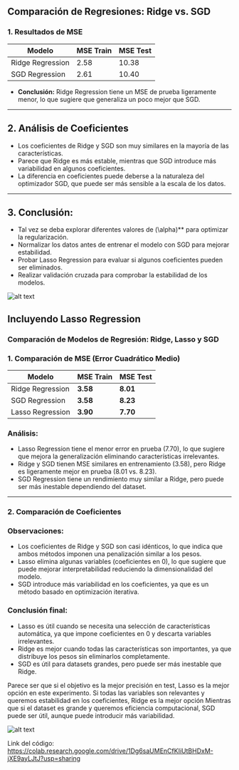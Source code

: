## Comparación de Regresiones: Ridge vs. SGD

### 1. Resultados de MSE
| Modelo              | MSE Train | MSE Test |
|---------------------|----------|----------|
| Ridge Regression   | 2.58     | 10.38    |
| SGD Regression     | 2.61     | 10.40    |

- **Conclusión:** Ridge Regression tiene un MSE de prueba ligeramente menor, lo que sugiere que generaliza un poco mejor que SGD.

---
## 2. Análisis de Coeficientes
- Los coeficientes de Ridge y SGD son muy similares en la mayoría de las características.
- Parece que Ridge es más estable, mientras que SGD introduce más variabilidad en algunos coeficientes.
- La diferencia en coeficientes puede deberse a la naturaleza del optimizador SGD, que puede ser más sensible a la escala de los datos.

---

## 3. Conclusión:
- Tal vez se deba explorar diferentes valores de \(\alpha\)** para optimizar la regularización.
- Normalizar los datos antes de entrenar el modelo con SGD para mejorar estabilidad.
- Probar Lasso Regression para evaluar si algunos coeficientes pueden ser eliminados.
- Realizar validación cruzada para comprobar la estabilidad de los modelos.

![alt text](<Captura de pantalla (867).png>)

## Incluyendo Lasso Regression

### Comparación de Modelos de Regresión: Ridge, Lasso y SGD

### 1. Comparación de MSE (Error Cuadrático Medio)

| Modelo             | MSE Train | MSE Test |
|-------------------|----------|----------|
| Ridge Regression | **3.58**  | **8.01**  |
| SGD Regression   | **3.58**  | **8.23**  |
| Lasso Regression | **3.90**  | **7.70**  |

### Análisis:
- Lasso Regression tiene el menor error en prueba (7.70), lo que sugiere que mejora la generalización eliminando características irrelevantes.
- Ridge y SGD tienen MSE similares en entrenamiento (3.58), pero Ridge es ligeramente mejor en prueba (8.01 vs. 8.23).
- SGD Regression tiene un rendimiento muy similar a Ridge, pero puede ser más inestable dependiendo del dataset.

---

### 2. Comparación de Coeficientes

### Observaciones:
- Los coeficientes de Ridge y SGD son casi idénticos, lo que indica que ambos métodos imponen una penalización similar a los pesos.
- Lasso elimina algunas variables (coeficientes en 0), lo que sugiere que puede mejorar interpretabilidad reduciendo la dimensionalidad del modelo.
- SGD introduce más variabilidad en los coeficientes, ya que es un método basado en optimización iterativa.

### Conclusión final:
- Lasso es útil cuando se necesita una selección de características automática, ya que impone coeficientes en 0 y descarta variables irrelevantes.
- Ridge es mejor cuando todas las características son importantes, ya que distribuye los pesos sin eliminarlos completamente.
- SGD es útil para datasets grandes, pero puede ser más inestable que Ridge.

Parece ser que si el objetivo es la mejor precisión en test, Lasso es la mejor opción en este experimento.
Si todas las variables son relevantes y queremos estabilidad en los coeficientes, Ridge es la mejor opción Mientras que si el dataset es grande y queremos eficiencia computacional, SGD puede ser útil, aunque puede introducir más variabilidad.

![alt text](<Captura de pantalla (869).png>)

Link del código: https://colab.research.google.com/drive/1Dg6saUMEnCfKIiUtBHDxM-jXE9ayLJtJ?usp=sharing